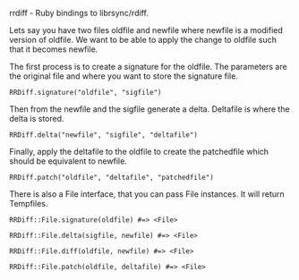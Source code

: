 rrdiff - Ruby bindings to librsync/rdiff.

Lets say you have two files oldfile and newfile where newfile
is a modified version of oldfile. We want to be able to apply
the change to oldfile such that it becomes newfile.

The first process is to create a signature for the oldfile. The
parameters are the original file and where you want to store
the signature file.

    RRDiff.signature("oldfile", "sigfile")

Then from the newfile and the sigfile generate a delta. Deltafile
is where the delta is stored.

    RRDiff.delta("newfile", "sigfile", "deltafile")

Finally, apply the deltafile to the oldfile to create the patchedfile
which should be equivalent to newfile.

    RRDiff.patch("oldfile", "deltafile", "patchedfile")

There is also a File interface, that you can pass File instances. 
It will return Tempfiles.

    RRDiff::File.signature(oldfile) #=> <File>

    RRDiff::File.delta(sigfile, newfile) #=> <File>

    RRDiff::File.diff(oldfile, newfile) #=> <File>

    RRDiff::File.patch(oldfile, deltafile) #=> <File>